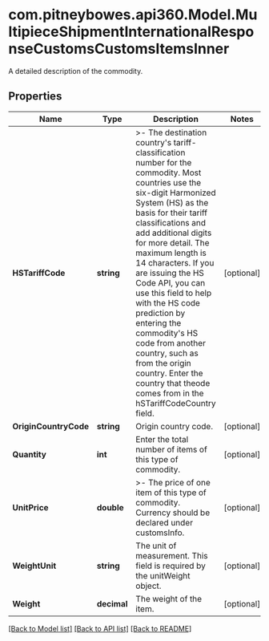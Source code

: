 # com.pitneybowes.api360.Model.MultipieceShipmentInternationalResponseCustomsCustomsItemsInner
A detailed description of the commodity.

## Properties

Name | Type | Description | Notes
------------ | ------------- | ------------- | -------------
**HSTariffCode** | **string** | &gt;- The destination country&#39;s tariff-classification number for the commodity. Most countries use the six-digit Harmonized System (HS) as the basis for their tariff classifications and add additional digits for more detail. The maximum length is 14 characters. If you are issuing the HS Code API, you can use this field to help with the HS code prediction by entering the commodity&#39;s HS code from another country, such as from the origin country. Enter the country that theode comes from in the hSTariffCodeCountry field. | [optional] 
**OriginCountryCode** | **string** | Origin country code. | [optional] 
**Quantity** | **int** | Enter the total number of items of this type of commodity. | [optional] 
**UnitPrice** | **double** | &gt;- The price of one item of this type of commodity. Currency should be declared under customsInfo. | [optional] 
**WeightUnit** | **string** | The unit of measurement. This field is required by the unitWeight object. | [optional] 
**Weight** | **decimal** | The weight of the item. | [optional] 

[[Back to Model list]](../../README.md#documentation-for-models) [[Back to API list]](../../README.md#documentation-for-api-endpoints) [[Back to README]](../../README.md)

